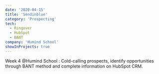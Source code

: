 ```yaml
---
date: '2020-04-15'
title: 'Sendinblue'
category: 'Prospecting'
tech:
  - Ringover
  - HubSpot
  - BANT
company: 'Humind School'
showInProjects: true
---
```


Week 4 @Humind School : Cold-calling prospects, identify opportunities through BANT method and complete information on HubSpot CRM.
